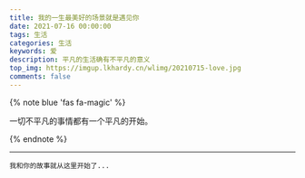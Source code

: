 ```yaml
---
title: 我的一生最美好的场景就是遇见你
date: 2021-07-16 00:00:00
tags: 生活
categories: 生活
keywords: 爱
description: 平凡的生活确有不平凡的意义
top_img: https://imgup.lkhardy.cn/wlimg/20210715-love.jpg
comments: false
---
```


{% note blue 'fas fa-magic' %}

一切不平凡的事情都有一个平凡的开始。

{% endnote %}

***

    我和你的故事就从这里开始了...
